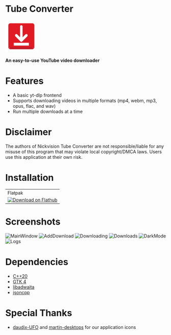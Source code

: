 # Tube Converter
<img src="src/resources/org.nickvision.tubeconverter.svg" width="100" height="100"/>

**An easy-to-use YouTube video downloader**

# Features
- A basic yt-dlp frontend
- Supports downloading videos in multiple formats (mp4, webm, mp3, opus, flac, and wav)
- Run multiple downloads at a time

# Disclaimer
The authors of Nickvision Tube Converter are not responsible/liable for any misuse of this program that may violate local copyright/DMCA laws. Users use this application at their own risk.

# Installation
<table>
  <tr>
    <td>Flatpak</td>
  </tr>
  <tr>
    <td>
      <a href='https://beta.flathub.org/apps/details/org.nickvision.tubeconverter'><img width='130' alt='Download on Flathub' src='https://flathub.org/assets/badges/flathub-badge-en.png'/></a>
    </td>
  </tr>
</table>

# Screenshots
![MainWindow](https://user-images.githubusercontent.com/17648453/194887430-b934194b-ad9f-4b42-a3e1-ef3b6a17aab4.png)
![AddDownload](https://user-images.githubusercontent.com/17648453/194887444-d942988b-4611-4b28-92df-1289f09d6e10.png)
![Downloading](https://user-images.githubusercontent.com/17648453/194887457-4dcbc6e3-2c03-447b-9de6-e0b3d5faefd3.png)
![Downloads](https://user-images.githubusercontent.com/17648453/194887476-0738e031-3364-434d-a075-88f52ff70e44.png)
![DarkMode](https://user-images.githubusercontent.com/17648453/194887509-06bc2df8-577c-4c47-9f47-efe52312bc7c.png)
![Logs](https://user-images.githubusercontent.com/17648453/194887523-27b91569-911e-4618-8da0-88145c75adaa.png)

# Dependencies
- [C++20](https://en.cppreference.com/w/cpp/20)
- [GTK 4](https://www.gtk.org/)
- [libadwaita](https://gnome.pages.gitlab.gnome.org/libadwaita/)
- [jsoncpp](https://github.com/open-source-parsers/jsoncpp)

# Special Thanks
- [daudix-UFO](https://github.com/daudix-UFO) and [martin-desktops](https://github.com/martin-desktops) for our application icons


